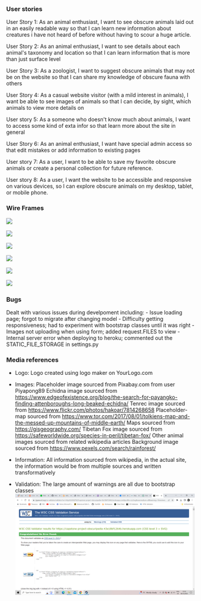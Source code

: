 
### User stories

User Story 1: As an animal enthusiast, I want to see obscure animals laid out in an easily readable way so that I can learn new information about creatures i have not heard of before without having to scour a huge article.

User Story 2: As an animal enthusiast, I want to see details about each animal's taxonomy and location so that I can learn information that is more than just surface level

User Story 3: As a zoologist, I want to suggest obscure animals that may not be on the website so that I can share my knowledge of obscure fauna with others

User Story 4: As a casual website visitor (with a mild interest in animals), I want be able to see images of animals so that I can decide, by sight, which animals to view more details on

User story 5: As a someone who doesn't know much about animals, I want to access some kind of exta infor so that learn more about the site in general

User Story 6: As an animal enthusiast, I want have special admin access so that edit mistakes or add information to existing pages

User story 7: As a user, I want to be able to save my favorite obscure animals or create a personal collection for future reference.

User story 8: As a user, I want the website to be accessible and responsive on various devices, so I can explore obscure animals on my desktop, tablet, or mobile phone.


### Wire Frames

![](https://lh7-us.googleusercontent.com/n1EnLQn-ONX7cgTMHhHHyDvHlVSW2VMUIxT1WynhBW9aITMJEyWrEd2H5UlQMiM27fudjR4Ea4cGxqBu3fijasjWtkn-Uz3s9qUr1QGUn7_GUjXEBEJ8OfQMrKu0QG9ZBPLl9zIVgs59U-TaKP6j_wg
)

![](https://lh7-us.googleusercontent.com/-t0RiGQqnDGfHb2CBZ_EtNlZ_-1kcwm3iKQMQGuSktITD6-zNDPWFKl2r0_NFVMsVCEoKobX0dJjfb9RPXIYCTck077oIlt8PvObQuMr-40wCpPMxvA-bRzR8OrC91DA7S0ftIhrTxmZl93p0h2L2B8)

![](https://lh7-us.googleusercontent.com/eJuAkjqx07j1ROCllae8yOi8G-aWolfrznLTmrgAtEDtcrFqWmxNce4VIZvjNGxnHt7T4_ulaMev61ParmI4AkBvSvFaFa5NNPqBvE-MjtzIBK_L-i_xE4Bojl8m3uik5XaZg9qQqlO38zzZAbnxDXA)

![](https://lh7-us.googleusercontent.com/wP9D91h2S-ApZOT5xuwIkTbrHkKKpQE0yvjhWhUg9Gu4-csYuowWOAkMfYSwfpJlMLb8QTATQRm3JgRCi26SyE5tKTmM1QNj_D8543dh5_FaZax9kpWsROhwpmEB4A5v-iHYtNvJ3qIk72M_IbROqzk)

![](https://lh7-us.googleusercontent.com/wGxuFUv0zwI-49w5sZu4NXYJayZvpwDSvQTtnWc06pxOi2iISO1zWFUSSZJmDFevciwooEfn12Cd2WUMT47SomLSuc1E8z-j5A5UinIZuUmyuMEqBnBQEGfe4Cw7PaRZFCNNLXXHniTIRevC9cccrdU)

![](https://lh7-us.googleusercontent.com/BrwYA3sfqx6182OpQmLq6vLs7TVxEU4sPtwFfojctw4t4rENLd7YlrSG1vJnIc6dhgBt6EeFjNvDdRd3xCBR0PW-FfJnsYww7yYCUn7q56arKZI1AHAbEBUR_frphiABnWpSIkkjiZTs-dK6qhXl95c)

### Bugs

Dealt with various issues during develpoment including:
    - Issue loading page; forgot to migrate after changing model
    - Difficulty getting responsiveness; had to experiment with bootstrap classes until it was right
    - Images not uploading when using form; added request.FILES to view
    - Internal server error when deploying to heroku; commented out the STATIC_FILE_STORAGE in settings.py

### Media references

- Logo: Logo created using logo maker on YourLogo.com

- Images: Placeholder image sourced from Pixabay.com from user Piyapong89
          Echidna image sourced from https://www.edgeofexistence.org/blog/the-search-for-payangko-finding-attenboroughs-long-beaked-echidna/
          Tenrec image sourced from https://www.flickr.com/photos/hakoar/7814268658
          Placeholder-map sourced from https://www.tor.com/2017/08/01/tolkiens-map-and-the-messed-up-mountains-of-middle-earth/
          Maps sourced from https://gisgeography.com/
          Tibetan Fox image sourced from https://safeworldwide.org/species-in-peril/tibetan-fox/
          Other animal images sourced from related wikipedia articles
          Background image sourced from https://www.pexels.com/search/rainforest/

- Information: All information sourced from wikipedia, in the actual site, the information would be from multiple sources and written transformatively

- Validation:
        The large amount of warnings are all due to bootstrap classes
        ![Image showing no issues with css validation](image.png)
